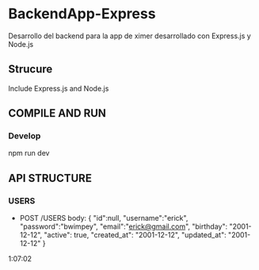 # BackendApp-Express
Desarrollo del backend para la app de ximer desarrollado con Express.js y Node.js

## Strucure
Include Express.js and Node.js

## COMPILE AND RUN

### Develop
npm run dev


## API STRUCTURE
### USERS
* POST /USERS
body:
{
  "id":null,
  "username":"erick",
  "password":"bwimpey",
  "email":"erick@gmail.com",
  "birthday": "2001-12-12",
  "active": true,
  "created_at": "2001-12-12",
  "updated_at": "2001-12-12"
}

1:07:02